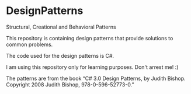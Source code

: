 # DesignPatterns
Structural, Creational and Behavioral Patterns

This repository is containing design patterns that provide solutions to common problems.

The code used for the design patterns is C#.

I am using this repository only for learning purposes. Don't arrest me! :)

The patterns are from the book “C# 3.0 Design Patterns, by Judith Bishop. Copyright 2008 Judith Bishop, 978-0-596-52773-0.”
